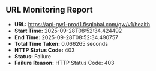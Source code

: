 ## URL Monitoring Report

- **URL:** https://api-gw1-prod1.fisglobal.com/gw/v1/health
- **Start Time:** 2025-09-28T08:52:34.424492
- **End Time:** 2025-09-28T08:52:34.490757
- **Total Time Taken:** 0.066265 seconds
- **HTTP Status Code:** 403
- **Status:** Failure
- **Failure Reason:** HTTP Status Code: 403
